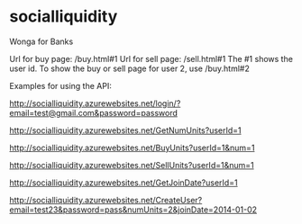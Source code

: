 socialliquidity
===============

Wonga for Banks 

Url for buy page: /buy.html#1
Url for sell page: /sell.html#1
The #1 shows the user id. To show the buy or sell page for user 2, use /buy.html#2

Examples for using the API:

http://socialliquidity.azurewebsites.net/login/?email=test@gmail.com&password=password

http://socialliquidity.azurewebsites.net/GetNumUnits?userId=1

http://socialliquidity.azurewebsites.net/BuyUnits?userId=1&num=1

http://socialliquidity.azurewebsites.net/SellUnits?userId=1&num=1

http://socialliquidity.azurewebsites.net/GetJoinDate?userId=1

http://socialliquidity.azurewebsites.net/CreateUser?email=test23&password=pass&numUnits=2&joinDate=2014-01-02

